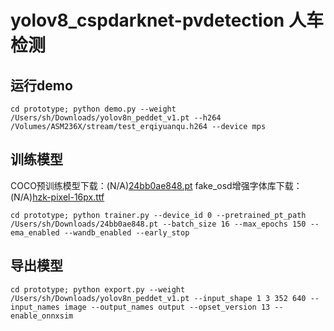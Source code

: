 # yolov8_cspdarknet-pvdetection 人车检测

## 运行demo
```shell
cd prototype; python demo.py --weight /Users/sh/Downloads/yolov8n_peddet_v1.pt --h264 /Volumes/ASM236X/stream/test_erqiyuanqu.h264 --device mps
```

## 训练模型
COCO预训练模型下载：(N/A)[24bb0ae848.pt]()
fake_osd增强字体库下载：(N/A)[hzk-pixel-16px.ttf]()
```shell
cd prototype; python trainer.py --device_id 0 --pretrained_pt_path /Users/sh/Downloads/24bb0ae848.pt --batch_size 16 --max_epochs 150 --ema_enabled --wandb_enabled --early_stop
```

## 导出模型
```shell
cd prototype; python export.py --weight /Users/sh/Downloads/yolov8n_peddet_v1.pt --input_shape 1 3 352 640 --input_names image --output_names output --opset_version 13 --enable_onnxsim
```
